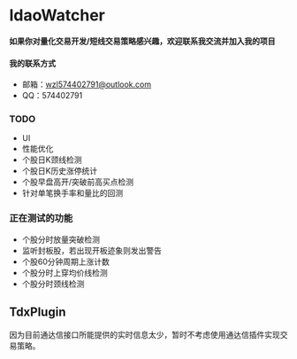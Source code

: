 # IdaoWatcher
**如果你对量化交易开发/短线交易策略感兴趣，欢迎联系我交流并加入我的项目**
#### 我的联系方式
* 邮箱：wzl574402791@outlook.com
* QQ：574402791

### TODO
* UI
* 性能优化
* 个股日K颈线检测
* 个股日K历史涨停统计
* 个股早盘高开/突破前高买点检测
* 针对单笔换手率和量比的回测

### 正在测试的功能
* 个股分时放量突破检测
* 监听封板股，若出现开板迹象则发出警告
* 个股60分钟周期上涨计数
* 个股分时上穿均价线检测
* 个股分时颈线检测

## TdxPlugin
因为目前通达信接口所能提供的实时信息太少，暂时不考虑使用通达信插件实现交易策略。
